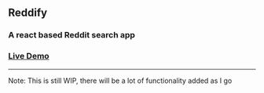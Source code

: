 ## Reddify
### A react based Reddit search app


### [Live Demo](https://jonti09.github.io/reddify/)

---

Note: This is still WIP, there will be a lot of functionality added as I go
